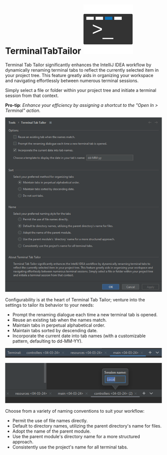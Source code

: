 # TerminalTabTailor   ![pluginIcon.svg](src%2Fmain%2Fresources%2FMETA-INF%2FpluginIcon.svg)

Terminal Tab Tailor significantly enhances the IntelliJ IDEA workflow by dynamically renaming terminal tabs to reflect the currently selected item in your project tree. This feature greatly aids in organizing your workspace and navigating effortlessly between numerous terminal sessions.

Simply select a file or folder within your project tree and initiate a terminal session from that context.

**Pro-tip**: *Enhance your efficiency by assigning a shortcut to the "Open In > Terminal" action.*

![img_4.png](img_4.png)

Configurability is at the heart of Terminal Tab Tailor; venture into the settings to tailor its behavior to your needs:
* Prompt the renaming dialogue each time a new terminal tab is opened.
* Reuse an existing tab when the names match.
* Maintain tabs in perpetual alphabetical order.
* Maintain tabs sorted by descending date.
* Incorporate the current date into tab names (with a customizable pattern, defaulting to dd-MM-YY).

![img.png](img.png)

![img_2.png](img_2.png)

Choose from a variety of naming conventions to suit your workflow:
* Permit the use of file names directly.
* Default to directory names, utilizing the parent directory's name for files.
* Adopt the name of the parent module.
* Use the parent module's directory name for a more structured approach.
* Consistently use the project's name for all terminal tabs.
